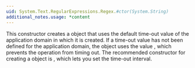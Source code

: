 ```yaml
---
uid: System.Text.RegularExpressions.Regex.#ctor(System.String)
additional_notes.usage: *content
---
```


<p>This constructor creates a <xref href="System.Text.RegularExpressions.Regex"></xref> object that uses the default time-out value of the application domain in which it is created. If a time-out value has not been defined for the application domain,  the <xref href="System.Text.RegularExpressions.Regex"></xref> object uses the value <xref href="System.Text.RegularExpressions.Regex.InfiniteMatchTimeout"></xref>, which prevents the operation from timing out. The recommended constructor for creating a <xref href="System.Text.RegularExpressions.Regex"></xref> object is <xref href="System.Text.RegularExpressions.Regex.#ctor(System.String,System.Text.RegularExpressions.RegexOptions,System.TimeSpan)"></xref>, which lets you set the time-out interval.</p>


